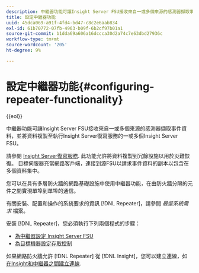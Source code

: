 ```yaml
---
description: 中繼器功能可讓Insight Server FSU接收來自一或多個來源的感測器擷取事件資料，並將資料複製至執行Insight Server復寫服務的一或多個Insight Server FSU。
title: 設定中繼器功能
uuid: 45dca069-a91f-4fd4-bd47-c8c2e6aab834
exl-id: 61b70772-07fb-4963-b09f-6b2cf97b01a1
source-git-commit: b1dda69a606a16dccca30d2a74c7e63dbd27936c
workflow-type: tm+mt
source-wordcount: '205'
ht-degree: 9%

---
```


# 設定中繼器功能{#configuring-repeater-functionality}

{{eol}}

中繼器功能可讓Insight Server FSU接收來自一或多個來源的感測器擷取事件資料，並將資料複製至執行Insight Server復寫服務的一或多個Insight Server FSU。

請參閱 [Insight Server復寫服務](../../../../home/c-inst-svr/c-ins-svr-rep-svc/c-ins-svr-rep-svc.md#concept-926e654e80d943a0b6ac44a82a510d92). 此功能允許將資料複製到冗餘設施以用於災難恢復。 目標伺服器充當網路客戶端，連接到源FSU以請求事件資料的副本以包含在多個資料集中。

您可以在具有多層防火牆的網路基礎設施中使用中繼器功能，在由防火牆分隔的元件之間實現單埠到單埠的通信。

有關安裝、配置和操作的系統要求的資訊 [!DNL Repeater]，請參閱 *最低系統需求* 檔案。

安裝 [!DNL Repeater]，您必須執行下列兩個程式的步驟：

* [為中繼器設定 Insight Server FSU](../../../../home/c-inst-svr/c-rptr-fntly/c-cnfg-rptr-fntly/t-cfg-fsu-rptr.md#task-1ad7fa5777b845f4bd398f97226e56b2)
* [為目標機器設定存取控制](../../../../home/c-inst-svr/c-rptr-fntly/c-cnfg-rptr-fntly/t-cfg-acc-ctrll-tgt-mach.md#task-0e49953728444839bc0a26234501a4c5)

如果網路防火牆允許 [!DNL Repeater] 從 [!DNL Insight]，您可以建立連線，如 [在Insight和中繼器之間建立連線](../../../../home/c-inst-svr/c-rptr-fntly/c-cnfg-rptr-fntly/t-crt-conn-ins-rptr.md#task-785bfe5f0e31484683e4345038add118).
